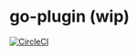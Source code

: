 # go-plugin (wip)

[![CircleCI](https://circleci.com/gh/netdata/go-orchestrator.svg?style=svg)](https://circleci.com/gh/netdata/go-orchestrator)
